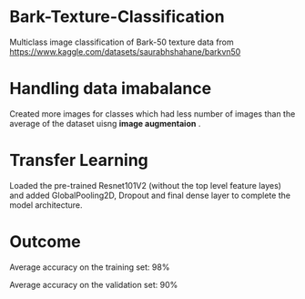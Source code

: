 # Bark-Texture-Classification
Multiclass image classification of Bark-50 texture data from https://www.kaggle.com/datasets/saurabhshahane/barkvn50

# Handling data imabalance
Created more images for classes which had less number of images than the average of the dataset uisng **image augmentaion** .

# Transfer Learning
Loaded the pre-trained Resnet101V2 (without the top level feature layes) and added GlobalPooling2D, Dropout and final dense layer to complete the model architecture.

# Outcome
Average accuracy on the training set: 98%

Average accuracy on the validation set: 90%
